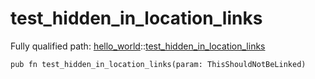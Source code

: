 # test_hidden_in_location_links

Fully qualified path: [hello_world](./hello_world.md)::[test_hidden_in_location_links](./hello_world-test_hidden_in_location_links.md)

<pre><code class="language-cairo">pub fn test_hidden_in_location_links(param: ThisShouldNotBeLinked)</code></pre>

